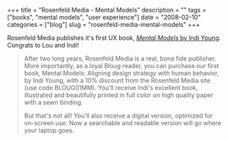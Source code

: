 +++
title = "Rosenfeld Media - Mental Models"
description = ""
tags = ["books", "mental models", "user experience"]
date = "2008-02-10"
categories = ["blog"]
slug = "rosenfeld-media-mental-models"
+++



<p>Rosenfeld Media publishes it's first UX book, <a href="http://www.rosenfeldmedia.com/books/mental-models/"><i>Mental Models</i> by Indi Young</a>. Congrats to Lou and Indi!</p>
<blockquote><p>After two long years, Rosenfeld Media is a real, bona fide publisher. More importantly, as a loyal Bloug reader, you can purchase our first book, Mental Models: Aligning design strategy with human behavior, by Indi Young, with a 10% discount from the Rosenfeld Media site (use code BLOUG01MM). You'll receive Indi's excellent book, illustrated and beautifully printed in full color on high quality paper with a sewn binding.</p>
<p>But that's not all! You'll also receive a digital version, optimized for on-screen use. Now a searchable and readable version will go where your laptop goes.</p></blockquote>
    
  
